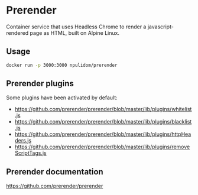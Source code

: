 Prerender
=========

Container service that uses Headless Chrome to render a javascript-rendered page as HTML, built on Alpine Linux.

## Usage

```bash
docker run -p 3000:3000 npulidom/prerender
```

## Prerender plugins

Some plugins have been activated by default:
- https://github.com/prerender/prerender/blob/master/lib/plugins/whitelist.js
- https://github.com/prerender/prerender/blob/master/lib/plugins/blacklist.js
- https://github.com/prerender/prerender/blob/master/lib/plugins/httpHeaders.js
- https://github.com/prerender/prerender/blob/master/lib/plugins/removeScriptTags.js

## Prerender documentation

https://github.com/prerender/prerender
